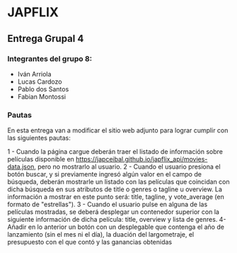 # JAPFLIX
## Entrega Grupal 4
### Integrantes del grupo 8:
- Iván Arriola
- Lucas Cardozo
- Pablo dos Santos
- Fabian Montossi

### Pautas
En esta entrega van a modificar el sitio web adjunto para lograr cumplir con las siguientes pautas:


1 - Cuando la página cargue deberán traer el listado de información sobre películas disponible en https://japceibal.github.io/japflix_api/movies-data.json, pero no mostrarlo al usuario.
2 - Cuando el usuario presiona el botón buscar, y si previamente ingresó algún valor en el campo de búsqueda, deberán mostrarle un listado con las películas que coincidan con dicha búsqueda en sus atributos de title o genres o tagline u overview. La información a mostrar en este punto será: title, tagline, y vote_average (en formato de "estrellas").
3 - Cuando el usuario pulse en alguna de las películas mostradas, se deberá desplegar un contenedor superior con la siguiente información de dicha película: title, overview y lista de genres.
4- Añadir en lo anterior un botón con un desplegable que contenga el año de lanzamiento (sin el mes ni el día), la duación del largometraje, el presupuesto con el que contó y las ganancias obtenidas